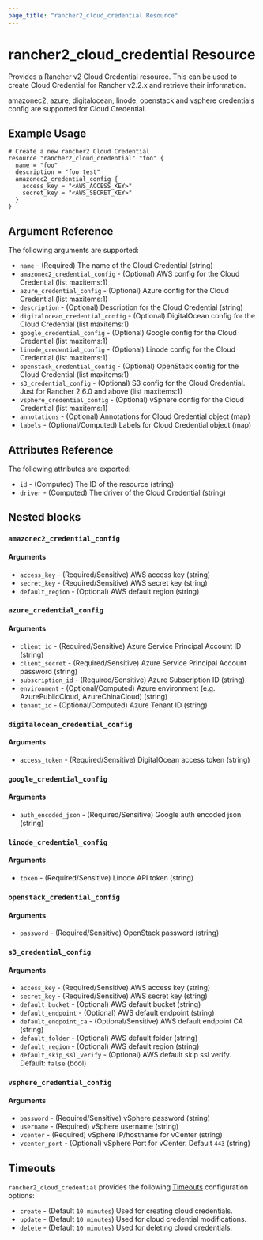 ```yaml
---
page_title: "rancher2_cloud_credential Resource"
---
```


# rancher2\_cloud\_credential Resource

Provides a Rancher v2 Cloud Credential resource. This can be used to create Cloud Credential for Rancher v2.2.x and retrieve their information.

amazonec2, azure, digitalocean, linode, openstack and vsphere credentials config are supported for Cloud Credential.

## Example Usage

```hcl
# Create a new rancher2 Cloud Credential
resource "rancher2_cloud_credential" "foo" {
  name = "foo"
  description = "foo test"
  amazonec2_credential_config {
    access_key = "<AWS_ACCESS_KEY>"
    secret_key = "<AWS_SECRET_KEY>"
  }
}
```

## Argument Reference

The following arguments are supported:

* `name` - (Required) The name of the Cloud Credential (string)
* `amazonec2_credential_config` - (Optional) AWS config for the Cloud Credential (list maxitems:1)
* `azure_credential_config` - (Optional) Azure config for the Cloud Credential (list maxitems:1)
* `description` - (Optional) Description for the Cloud Credential (string)
* `digitalocean_credential_config` - (Optional) DigitalOcean config for the Cloud Credential (list maxitems:1)
* `google_credential_config` - (Optional) Google config for the Cloud Credential (list maxitems:1)
* `linode_credential_config` - (Optional) Linode config for the Cloud Credential (list maxitems:1)
* `openstack_credential_config` - (Optional) OpenStack config for the Cloud Credential (list maxitems:1)
* `s3_credential_config` - (Optional) S3 config for the Cloud Credential. Just for Rancher 2.6.0 and above (list maxitems:1)
* `vsphere_credential_config` - (Optional) vSphere config for the Cloud Credential (list maxitems:1)
* `annotations` - (Optional) Annotations for Cloud Credential object (map)
* `labels` - (Optional/Computed) Labels for Cloud Credential object (map)

## Attributes Reference

The following attributes are exported:

* `id` - (Computed) The ID of the resource (string)
* `driver` - (Computed) The driver of the Cloud Credential (string)

## Nested blocks

### `amazonec2_credential_config`

#### Arguments

* `access_key` - (Required/Sensitive) AWS access key (string)
* `secret_key` - (Required/Sensitive) AWS secret key (string)
* `default_region` - (Optional) AWS default region (string)

### `azure_credential_config`

#### Arguments

* `client_id` - (Required/Sensitive) Azure Service Principal Account ID (string)
* `client_secret` - (Required/Sensitive) Azure Service Principal Account password (string)
* `subscription_id` - (Required/Sensitive) Azure Subscription ID (string)
* `environment` - (Optional/Computed) Azure environment (e.g. AzurePublicCloud, AzureChinaCloud) (string)
* `tenant_id` - (Optional/Computed) Azure Tenant ID (string)

### `digitalocean_credential_config`

#### Arguments

* `access_token` - (Required/Sensitive) DigitalOcean access token (string)

### `google_credential_config`

#### Arguments

* `auth_encoded_json` - (Required/Sensitive) Google auth encoded json (string)

### `linode_credential_config`

#### Arguments

* `token` - (Required/Sensitive) Linode API token (string)

### `openstack_credential_config`

#### Arguments

* `password` - (Required/Sensitive) OpenStack password (string)

### `s3_credential_config`

#### Arguments

* `access_key` - (Required/Sensitive) AWS access key (string)
* `secret_key` - (Required/Sensitive) AWS secret key (string)
* `default_bucket` - (Optional) AWS default bucket (string)
* `default_endpoint` - (Optional) AWS default endpoint (string)
* `default_endpoint_ca` - (Optional/Sensitive) AWS default endpoint CA (string)
* `default_folder` - (Optional) AWS default folder (string)
* `default_region` - (Optional) AWS default region (string)
* `default_skip_ssl_verify` - (Optional) AWS default skip ssl verify. Default: `false` (bool)

### `vsphere_credential_config`

#### Arguments

* `password` - (Required/Sensitive) vSphere password (string)
* `username` - (Required) vSphere username (string)
* `vcenter` - (Required) vSphere IP/hostname for vCenter (string)
* `vcenter_port` - (Optional) vSphere Port for vCenter. Default `443` (string)

## Timeouts

`rancher2_cloud_credential` provides the following
[Timeouts](https://www.terraform.io/docs/configuration/resources.html#operation-timeouts) configuration options:

- `create` - (Default `10 minutes`) Used for creating cloud credentials.
- `update` - (Default `10 minutes`) Used for cloud credential modifications.
- `delete` - (Default `10 minutes`) Used for deleting cloud credentials.
